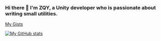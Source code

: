 ### Hi there 👋 I'm ZQY, a Unity developer who is passionate about writing small utilities.

<!--
**SolarianZ/SolarianZ** is a ✨ _special_ ✨ repository because its `README.md` (this file) appears on your GitHub profile.

Here are some ideas to get you started:

- 🔭 I’m currently working on ...
- 🌱 I’m currently learning ...
- 👯 I’m looking to collaborate on ...
- 🤔 I’m looking for help with ...
- 💬 Ask me about ...
- 📫 How to reach me: ...
- 😄 Pronouns: ...
- ⚡ Fun fact: ...
-->

[My Gists](https://gist.github.com/SolarianZ)

[![My GitHub stats](https://github-readme-stats.vercel.app/api?username=SolarianZ)](https://github.com/SolarianZ) 

<!--
[![Top Langs](https://github-readme-stats.vercel.app/api/top-langs/?username=SolarianZ)](https://github.com/SolarianZ)
-->
